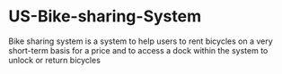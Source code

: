 # US-Bike-sharing-System
Bike sharing system is a system to help users to rent bicycles on a very short-term basis for a price and to access a dock within the system to unlock or return bicycles
